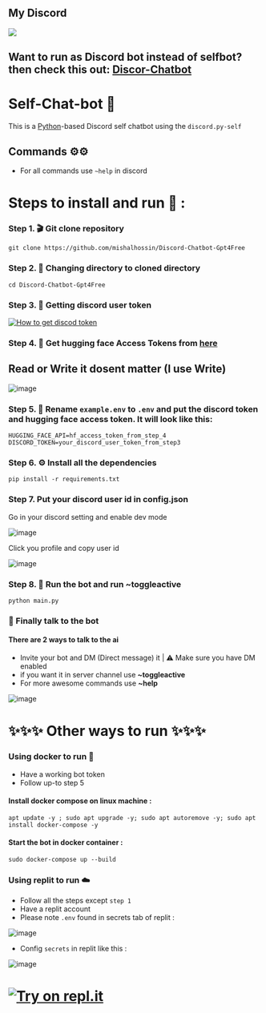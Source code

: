 My Discord
--------

<a href="https://discord.com/users/1025245410224263258"  align="center">
    <img src="https://lanyard.cnrad.dev/api/1025245410224263258?theme=dark&bg=171515&borderRadius=5px&animated=true&idleMessage=15%20year%20old%20solo%20dev">
  </a>


## Want to run as Discord bot instead of selfbot? then check this out: [Discor-Chatbot](https://github.com/mishalhossin/Discord-AI-Chatbot/)

# Self-Chat-bot 🤖
This is a [Python](https://www.python.org)-based Discord self chatbot using the `discord.py-self`



## Commands ⚙️⚙️
- For all commands use `~help` in discord 
# Steps to install and run 🚩 :

### Step 1. 🎬 Git clone repository
```
git clone https://github.com/mishalhossin/Discord-Chatbot-Gpt4Free
```
### Step 2. 📁 Changing directory to cloned directory
```
cd Discord-Chatbot-Gpt4Free
```
### Step 3. 🔑 Getting discord user token
[![How to get discod token](https://img.youtube.com/vi/0b_BXzHyhIg/0.jpg)](https://www.youtube.com/watch?v=0b_BXzHyhIg)


### Step 4. 🔑 Get hugging face Access Tokens from [here](https://huggingface.co/settings/tokens)
## Read or Write it dosent matter (I use Write)
![image](https://user-images.githubusercontent.com/91066601/236681615-71600817-774a-430c-8cec-8e6710a82b49.png)

### Step 5. 🔐 Rename `example.env` to `.env` and put the discord token and hugging face access token. It will look like this:
```
HUGGING_FACE_API=hf_access_token_from_step_4
DISCORD_TOKEN=your_discord_user_token_from_step3
```
### Step 6. ⚙️ Install all the dependencies
```
pip install -r requirements.txt
```
### Step 7. Put your discord user id in config.json
Go in your discord setting and enable dev mode



![image](https://github.com/mishalhossin/Self-AI-Chatbot/assets/91066601/06a79bec-d852-4d1a-aef4-ddda0d52c25f)




Click you profile and copy user id


![image](https://github.com/mishalhossin/Self-AI-Chatbot/assets/91066601/34c9517a-a9ff-4333-8460-98b53837119e)


### Step 8. 🚀 Run the bot and run ~toggleactive
```
python main.py
```


### 🏁 Finally talk to the bot
#### There are 2 ways to talk to the ai
- Invite your bot and DM (Direct message) it | ⚠️ Make sure you have DM enabled
- if you want it in server channel use **~toggleactive** 
- For more awesome commands use **~help**

![image](https://user-images.githubusercontent.com/91066601/235474066-d805b10b-168b-4965-b623-6b37470ca6bb.png)

# ✨✨✨  Other ways to run ✨✨✨

### Using docker to run :whale:
- Have a working bot token
- Follow up-to step 5
#### Install docker compose on linux machine :
```
apt update -y ; sudo apt upgrade -y; sudo apt autoremove -y; sudo apt install docker-compose -y
```
#### Start the bot in docker container :

```
sudo docker-compose up --build
```
### Using replit to run ☁️
- Follow all the steps except `step 1`
- Have a replit account
- Please note `.env` found in secrets tab of replit :

![image](https://user-images.githubusercontent.com/91066601/235810871-5d4c1469-35fd-42d2-a3a2-3382002877cb.png)

- Config `secrets` in replit like this :

![image](https://user-images.githubusercontent.com/91066601/235811115-689c40e8-660a-448d-83dd-194631324436.png)

# [![Try on repl.it](https://repl-badge.jajoosam.repl.co/try.png)](https://repl.it/github/mishalhossin/Discord-Chatbot-Gpt4Free)

